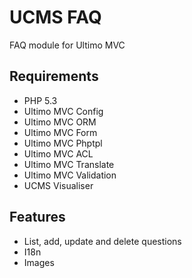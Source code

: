 # UCMS FAQ
FAQ module for Ultimo MVC

## Requirements
* PHP 5.3
* Ultimo MVC Config
* Ultimo MVC ORM
* Ultimo MVC Form
* Ultimo MVC Phptpl
* Ultimo MVC ACL
* Ultimo MVC Translate
* Ultimo MVC Validation
* UCMS Visualiser

## Features
* List, add, update and delete questions
* I18n
* Images